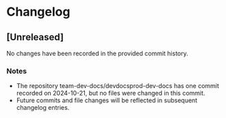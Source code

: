 

  # Changelog

## [Unreleased]

No changes have been recorded in the provided commit history.

### Notes
- The repository team-dev-docs/devdocsprod-dev-docs has one commit recorded on 2024-10-21, but no files were changed in this commit.
- Future commits and file changes will be reflected in subsequent changelog entries.

  